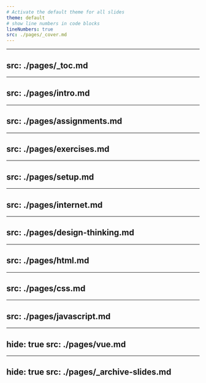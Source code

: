 ```yaml
---
# Activate the default theme for all slides
theme: default
# show line numbers in code blocks
lineNumbers: true
src: ./pages/_cover.md
---
```


---
src: ./pages/_toc.md
---

---
src: ./pages/intro.md
---

---
src: ./pages/assignments.md
---

---
src: ./pages/exercises.md
---

---
src: ./pages/setup.md
---

---
src: ./pages/internet.md
---

---
src: ./pages/design-thinking.md
---

---
src: ./pages/html.md
---

---
src: ./pages/css.md
---

---
src: ./pages/javascript.md
---

---
hide: true
src: ./pages/vue.md
---

---
hide: true
src: ./pages/_archive-slides.md
---